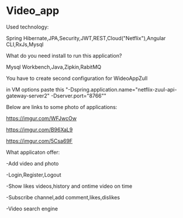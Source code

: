 # Video_app
Used technology:

Spring Hibernate,JPA,Security,JWT,REST,Cloud("Netflix"),Angular CLI,RxJs,Mysql

What do you need install to run this application?

Mysql Workbench,Java,Zipkin,RabitMQ



You have to create second configuration for WideoAppZull

in VM options paste this "-Dspring.application.name="netflix-zuul-api-gateway-server2" -Dserver.port="8766""





Below are links to some photo of applications:

https://imgur.com/WFJwcOw

https://imgur.com/B96XaL9

https://imgur.com/5Csa69F



What applicaton offer:

-Add video and photo

-Login,Register,Logout

-Show likes videos,history and ontime video on time

-Subscribe channel,add comment,likes,dislikes

-Video search engine


